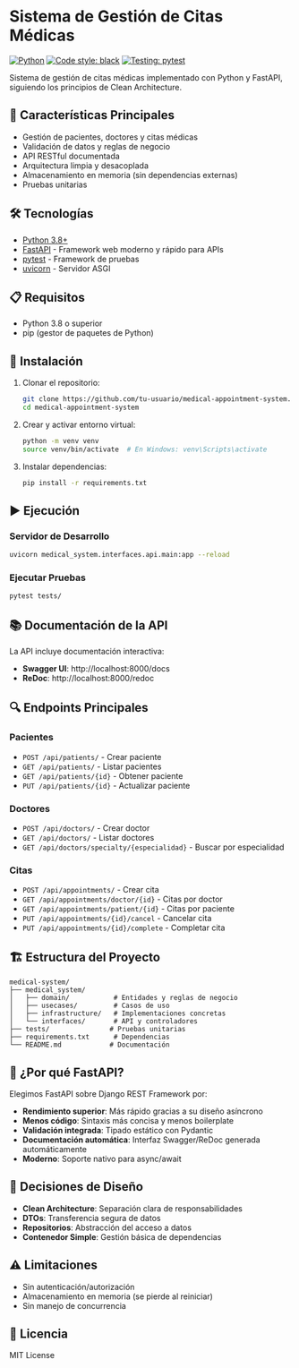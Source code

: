 # Sistema de Gestión de Citas Médicas

[![Python](https://img.shields.io/badge/Python-3.8+-blue.svg)](https://www.python.org/)
[![Code style: black](https://img.shields.io/badge/code%20style-black-000000.svg)](https://github.com/psf/black)
[![Testing: pytest](https://img.shields.io/badge/testing-pytest-blue.svg)](https://docs.pytest.org/)

Sistema de gestión de citas médicas implementado con Python y FastAPI, siguiendo los principios de Clean Architecture.

## 🚀 Características Principales

- Gestión de pacientes, doctores y citas médicas
- Validación de datos y reglas de negocio
- API RESTful documentada
- Arquitectura limpia y desacoplada
- Almacenamiento en memoria (sin dependencias externas)
- Pruebas unitarias

## 🛠️ Tecnologías

- [Python 3.8+](https://www.python.org/)
- [FastAPI](https://fastapi.tiangolo.com/) - Framework web moderno y rápido para APIs
- [pytest](https://docs.pytest.org/) - Framework de pruebas
- [uvicorn](https://www.uvicorn.org/) - Servidor ASGI

## 📋 Requisitos

- Python 3.8 o superior
- pip (gestor de paquetes de Python)

## 🚀 Instalación

1. Clonar el repositorio:
   ```bash
   git clone https://github.com/tu-usuario/medical-appointment-system.git
   cd medical-appointment-system
   ```

2. Crear y activar entorno virtual:
   ```bash
   python -m venv venv
   source venv/bin/activate  # En Windows: venv\Scripts\activate
   ```

3. Instalar dependencias:
   ```bash
   pip install -r requirements.txt
   ```

## ▶️ Ejecución

### Servidor de Desarrollo
```bash
uvicorn medical_system.interfaces.api.main:app --reload
```

### Ejecutar Pruebas
```bash
pytest tests/
```

## 📚 Documentación de la API

La API incluye documentación interactiva:
- **Swagger UI**: http://localhost:8000/docs
- **ReDoc**: http://localhost:8000/redoc

## 🔍 Endpoints Principales

### Pacientes
- `POST /api/patients/` - Crear paciente
- `GET /api/patients/` - Listar pacientes
- `GET /api/patients/{id}` - Obtener paciente
- `PUT /api/patients/{id}` - Actualizar paciente

### Doctores
- `POST /api/doctors/` - Crear doctor
- `GET /api/doctors/` - Listar doctores
- `GET /api/doctors/specialty/{especialidad}` - Buscar por especialidad

### Citas
- `POST /api/appointments/` - Crear cita
- `GET /api/appointments/doctor/{id}` - Citas por doctor
- `GET /api/appointments/patient/{id}` - Citas por paciente
- `PUT /api/appointments/{id}/cancel` - Cancelar cita
- `PUT /api/appointments/{id}/complete` - Completar cita

## 🏗️ Estructura del Proyecto

```
medical-system/
├── medical_system/
│   ├── domain/           # Entidades y reglas de negocio
│   ├── usecases/         # Casos de uso
│   ├── infrastructure/   # Implementaciones concretas
│   └── interfaces/       # API y controladores
├── tests/               # Pruebas unitarias
├── requirements.txt      # Dependencias
└── README.md            # Documentación
```

## 🚀 ¿Por qué FastAPI?

Elegimos FastAPI sobre Django REST Framework por:
- **Rendimiento superior**: Más rápido gracias a su diseño asíncrono
- **Menos código**: Sintaxis más concisa y menos boilerplate
- **Validación integrada**: Tipado estático con Pydantic
- **Documentación automática**: Interfaz Swagger/ReDoc generada automáticamente
- **Moderno**: Soporte nativo para async/await

## 📝 Decisiones de Diseño

- **Clean Architecture**: Separación clara de responsabilidades
- **DTOs**: Transferencia segura de datos
- **Repositorios**: Abstracción del acceso a datos
- **Contenedor Simple**: Gestión básica de dependencias

## ⚠️ Limitaciones

- Sin autenticación/autorización
- Almacenamiento en memoria (se pierde al reiniciar)
- Sin manejo de concurrencia

## 📄 Licencia

MIT License
